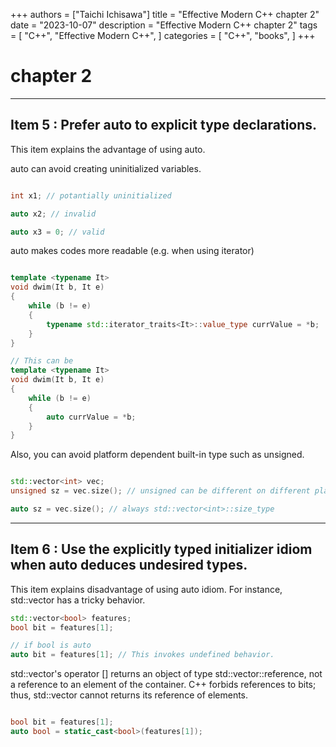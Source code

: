 +++
authors = ["Taichi Ichisawa"]
title = "Effective Modern C++ chapter 2"
date = "2023-10-07"
description = "Effective Modern C++ chapter 2"
tags = [
    "C++",
    "Effective Modern C++",
]
categories = [
    "C++",
    "books",
]
+++

# chapter 2

***

## Item 5 : Prefer **auto** to explicit type declarations.

This item explains the advantage of using auto.

auto can avoid creating uninitialized variables.

```cpp

int x1; // potantially uninitialized

auto x2; // invalid

auto x3 = 0; // valid

```
auto makes codes more readable (e.g. when using iterator)

```cpp

template <typename It>
void dwim(It b, It e)
{
    while (b != e)
    {
        typename std::iterator_traits<It>::value_type currValue = *b;
    }
}

// This can be
template <typename It>
void dwim(It b, It e)
{
    while (b != e)
    {
        auto currValue = *b;
    }
}

```

Also, you can avoid platform dependent built-in type such as unsigned.

```cpp

std::vector<int> vec;
unsigned sz = vec.size(); // unsigned can be different on different platform

auto sz = vec.size(); // always std::vector<int>::size_type

```



***

## Item 6 : Use the explicitly typed initializer idiom when auto deduces undesired types.

This item explains disadvantage of using auto idiom.
For instance, std::vector<bool> has a tricky behavior.

```cpp
std::vector<bool> features;
bool bit = features[1];

// if bool is auto
auto bit = features[1]; // This invokes undefined behavior.

```

std::vector<bool>'s operator [] returns an object of type std::vector<bool>::reference, not a reference to an element of the container.
C++ forbids references to bits; thus, std::vector<bool> cannot returns its reference of elements.

```cpp

bool bit = features[1];
auto bool = static_cast<bool>(features[1]);

```
